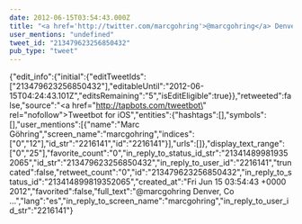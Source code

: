 ```yaml
---
date: 2012-06-15T03:54:43.000Z
title: "<a href='http://twitter.com/marcgohring'>@marcgohring</a> Denver, Co …″"
user_mentions: "undefined"
tweet_id: "213479623256850432"
pub_type: "tweet"
---
```

{"edit_info":{"initial":{"editTweetIds":["213479623256850432"],"editableUntil":"2012-06-15T04:24:43.101Z","editsRemaining":"5","isEditEligible":true}},"retweeted":false,"source":"<a href=\"http://tapbots.com/tweetbot\" rel=\"nofollow\">Tweetbot for iOS</a>","entities":{"hashtags":[],"symbols":[],"user_mentions":[{"name":"Marc Göhring","screen_name":"marcgohring","indices":["0","12"],"id_str":"2216141","id":"2216141"}],"urls":[]},"display_text_range":["0","25"],"favorite_count":"0","in_reply_to_status_id_str":"213414899819352065","id_str":"213479623256850432","in_reply_to_user_id":"2216141","truncated":false,"retweet_count":"0","id":"213479623256850432","in_reply_to_status_id":"213414899819352065","created_at":"Fri Jun 15 03:54:43 +0000 2012","favorited":false,"full_text":"@marcgohring Denver, Co …","lang":"es","in_reply_to_screen_name":"marcgohring","in_reply_to_user_id_str":"2216141"}
